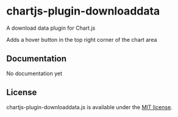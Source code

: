 # chartjs-plugin-downloaddata

A download data  plugin for Chart.js

Adds a hover button in the top right corner of the chart area

## Documentation

No documentation yet

## License

chartjs-plugin-downloaddata.js is available under the [MIT license](https://opensource.org/licenses/MIT).
